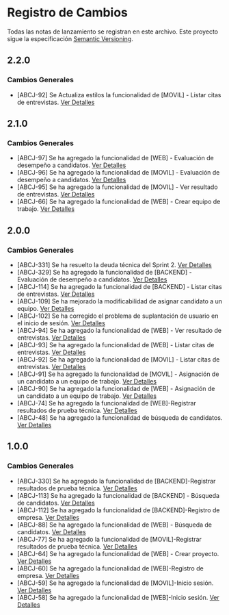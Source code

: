 # Registro de Cambios

Todas las notas de lanzamiento se registran en este archivo. Este proyecto sigue la especificación [Semantic Versioning](https://semver.org/).

## 2.2.0

### Cambios Generales

- [ABCJ-92] Se Actualiza estilos la funcionalidad de [MOVIL] - Listar citas de entrevistas. [Ver Detalles](https://abcjobsg16.atlassian.net/browse/ABCJ-92?atlOrigin=eyJpIjoiYzgwYTQ0ZjEyNzQzNGJhN2JmNjEyZTM0NmRhZWZhNjIiLCJwIjoic2hlZXRzLWppcmEifQ)

## 2.1.0

### Cambios Generales

- [ABCJ-97] Se ha agregado la funcionalidad de [WEB] - Evaluación de desempeño a candidatos. [Ver Detalles](https://abcjobsg16.atlassian.net/browse/ABCJ-97?atlOrigin=eyJpIjoiYzgwYTQ0ZjEyNzQzNGJhN2JmNjEyZTM0NmRhZWZhNjIiLCJwIjoic2hlZXRzLWppcmEifQ)
- [ABCJ-96] Se ha agregado la funcionalidad de [MOVIL] - Evaluación de desempeño a candidatos. [Ver Detalles](https://abcjobsg16.atlassian.net/browse/ABCJ-96?atlOrigin=eyJpIjoiYzgwYTQ0ZjEyNzQzNGJhN2JmNjEyZTM0NmRhZWZhNjIiLCJwIjoic2hlZXRzLWppcmEifQ)
- [ABCJ-95] Se ha agregado la funcionalidad de [MOVIL] - Ver resultado de entrevistas. [Ver Detalles](https://abcjobsg16.atlassian.net/browse/ABCJ-95?atlOrigin=eyJpIjoiYzgwYTQ0ZjEyNzQzNGJhN2JmNjEyZTM0NmRhZWZhNjIiLCJwIjoic2hlZXRzLWppcmEifQ)
- [ABCJ-66] Se ha agregado la funcionalidad de [WEB] - Crear equipo de trabajo. [Ver Detalles](https://abcjobsg16.atlassian.net/browse/ABCJ-66?atlOrigin=eyJpIjoiYzgwYTQ0ZjEyNzQzNGJhN2JmNjEyZTM0NmRhZWZhNjIiLCJwIjoic2hlZXRzLWppcmEifQ)

## 2.0.0

### Cambios Generales

- [ABCJ-331] Se ha resuelto la deuda técnica del Sprint 2. [Ver Detalles](https://abcjobsg16.atlassian.net/browse/ABCJ-331?atlOrigin=eyJpIjoiYzgwYTQ0ZjEyNzQzNGJhN2JmNjEyZTM0NmRhZWZhNjIiLCJwIjoic2hlZXRzLWppcmEifQ)
- [ABCJ-329] Se ha agregado la funcionalidad de [BACKEND] - Evaluación de desempeño a candidatos. [Ver Detalles](https://abcjobsg16.atlassian.net/browse/ABCJ-329?atlOrigin=eyJpIjoiYzgwYTQ0ZjEyNzQzNGJhN2JmNjEyZTM0NmRhZWZhNjIiLCJwIjoic2hlZXRzLWppcmEifQ)
- [ABCJ-114] Se ha agregado la funcionalidad de [BACKEND] - Listar citas de entrevistas. [Ver Detalles](https://abcjobsg16.atlassian.net/browse/ABCJ-114?atlOrigin=eyJpIjoiYzgwYTQ0ZjEyNzQzNGJhN2JmNjEyZTM0NmRhZWZhNjIiLCJwIjoic2hlZXRzLWppcmEifQ)
- [ABCJ-109] Se ha mejorado la modificabilidad de asignar candidato a un equipo. [Ver Detalles](https://abcjobsg16.atlassian.net/browse/ABCJ-109?atlOrigin=eyJpIjoiYzgwYTQ0ZjEyNzQzNGJhN2JmNjEyZTM0NmRhZWZhNjIiLCJwIjoic2hlZXRzLWppcmEifQ)
- [ABCJ-102] Se ha corregido el problema de suplantación de usuario en el inicio de sesión. [Ver Detalles](https://abcjobsg16.atlassian.net/browse/ABCJ-102?atlOrigin=eyJpIjoiYzgwYTQ0ZjEyNzQzNGJhN2JmNjEyZTM0NmRhZWZhNjIiLCJwIjoic2hlZXRzLWppcmEifQ)
- [ABCJ-94] Se ha agregado la funcionalidad de [WEB] - Ver resultado de entrevistas. [Ver Detalles](https://abcjobsg16.atlassian.net/browse/ABCJ-94?atlOrigin=eyJpIjoiYzgwYTQ0ZjEyNzQzNGJhN2JmNjEyZTM0NmRhZWZhNjIiLCJwIjoic2hlZXRzLWppcmEifQ)
- [ABCJ-93] Se ha agregado la funcionalidad de [WEB] - Listar citas de entrevistas. [Ver Detalles](https://abcjobsg16.atlassian.net/browse/ABCJ-93?atlOrigin=eyJpIjoiYzgwYTQ0ZjEyNzQzNGJhN2JmNjEyZTM0NmRhZWZhNjIiLCJwIjoic2hlZXRzLWppcmEifQ)
- [ABCJ-92] Se ha agregado la funcionalidad de [MOVIL] - Listar citas de entrevistas. [Ver Detalles](https://abcjobsg16.atlassian.net/browse/ABCJ-92?atlOrigin=eyJpIjoiYzgwYTQ0ZjEyNzQzNGJhN2JmNjEyZTM0NmRhZWZhNjIiLCJwIjoic2hlZXRzLWppcmEifQ)
- [ABCJ-91] Se ha agregado la funcionalidad de [MOVIL] - Asignación de un candidato a un equipo de trabajo. [Ver Detalles](https://abcjobsg16.atlassian.net/browse/ABCJ-91?atlOrigin=eyJpIjoiYzgwYTQ0ZjEyNzQzNGJhN2JmNjEyZTM0NmRhZWZhNjIiLCJwIjoic2hlZXRzLWppcmEifQ)
- [ABCJ-90] Se ha agregado la funcionalidad de [WEB] - Asignación de un candidato a un equipo de trabajo. [Ver Detalles](https://abcjobsg16.atlassian.net/browse/ABCJ-90?atlOrigin=eyJpIjoiYzgwYTQ0ZjEyNzQzNGJhN2JmNjEyZTM0NmRhZWZhNjIiLCJwIjoic2hlZXRzLWppcmEifQ)
- [ABCJ-74] Se ha agregado la funcionalidad de [WEB]-Registrar resultados de prueba técnica. [Ver Detalles](https://abcjobsg16.atlassian.net/browse/ABCJ-74?atlOrigin=eyJpIjoiYzgwYTQ0ZjEyNzQzNGJhN2JmNjEyZTM0NmRhZWZhNjIiLCJwIjoic2hlZXRzLWppcmEifQ)
- [ABCJ-48] Se ha agregado la funcionalidad de búsqueda de candidatos. [Ver Detalles](https://abcjobsg16.atlassian.net/browse/ABCJ-48?atlOrigin=eyJpIjoiYzgwYTQ0ZjEyNzQzNGJhN2JmNjEyZTM0NmRhZWZhNjIiLCJwIjoic2hlZXRzLWppcmEifQ)

## 1.0.0

### Cambios Generales

- [ABCJ-330] Se ha agregado la funcionalidad de [BACKEND]-Registrar resultados de prueba técnica. [Ver Detalles](https://abcjobsg16.atlassian.net/browse/ABCJ-330?atlOrigin=eyJpIjoiYzgwYTQ0ZjEyNzQzNGJhN2JmNjEyZTM0NmRhZWZhNjIiLCJwIjoic2hlZXRzLWppcmEifQ)
- [ABCJ-113] Se ha agregado la funcionalidad de [BACKEND] - Búsqueda de candidatos. [Ver Detalles](https://abcjobsg16.atlassian.net/browse/ABCJ-113?atlOrigin=eyJpIjoiYzgwYTQ0ZjEyNzQzNGJhN2JmNjEyZTM0NmRhZWZhNjIiLCJwIjoic2hlZXRzLWppcmEifQ)
- [ABCJ-112] Se ha agregado la funcionalidad de [BACKEND]-Registro de empresa. [Ver Detalles](https://abcjobsg16.atlassian.net/browse/ABCJ-112?atlOrigin=eyJpIjoiYzgwYTQ0ZjEyNzQzNGJhN2JmNjEyZTM0NmRhZWZhNjIiLCJwIjoic2hlZXRzLWppcmEifQ)
- [ABCJ-88] Se ha agregado la funcionalidad de [WEB] - Búsqueda de candidatos. [Ver Detalles](https://abcjobsg16.atlassian.net/browse/ABCJ-88?atlOrigin=eyJpIjoiYzgwYTQ0ZjEyNzQzNGJhN2JmNjEyZTM0NmRhZWZhNjIiLCJwIjoic2hlZXRzLWppcmEifQ)
- [ABCJ-77] Se ha agregado la funcionalidad de [MOVIL]-Registrar resultados de prueba técnica. [Ver Detalles](https://abcjobsg16.atlassian.net/browse/ABCJ-77?atlOrigin=eyJpIjoiYzgwYTQ0ZjEyNzQzNGJhN2JmNjEyZTM0NmRhZWZhNjIiLCJwIjoic2hlZXRzLWppcmEifQ)
- [ABCJ-64] Se ha agregado la funcionalidad de [WEB] - Crear proyecto. [Ver Detalles](https://abcjobsg16.atlassian.net/browse/ABCJ-64?atlOrigin=eyJpIjoiYzgwYTQ0ZjEyNzQzNGJhN2JmNjEyZTM0NmRhZWZhNjIiLCJwIjoic2hlZXRzLWppcmEifQ)
- [ABCJ-60] Se ha agregado la funcionalidad de [WEB]-Registro de empresa. [Ver Detalles](https://abcjobsg16.atlassian.net/browse/ABCJ-60?atlOrigin=eyJpIjoiYzgwYTQ0ZjEyNzQzNGJhN2JmNjEyZTM0NmRhZWZhNjIiLCJwIjoic2hlZXRzLWppcmEifQ)
- [ABCJ-59] Se ha agregado la funcionalidad de [MOVIL]-Inicio sesión. [Ver Detalles](https://abcjobsg16.atlassian.net/browse/ABCJ-59?atlOrigin=eyJpIjoiYzgwYTQ0ZjEyNzQzNGJhN2JmNjEyZTM0NmRhZWZhNjIiLCJwIjoic2hlZXRzLWppcmEifQ)
- [ABCJ-58] Se ha agregado la funcionalidad de [WEB]-Inicio sesión. [Ver Detalles](https://abcjobsg16.atlassian.net/browse/ABCJ-58?atlOrigin=eyJpIjoiYzgwYTQ0ZjEyNzQzNGJhN2JmNjEyZTM0NmRhZWZhNjIiLCJwIjoic2hlZXRzLWppcmEifQ)
